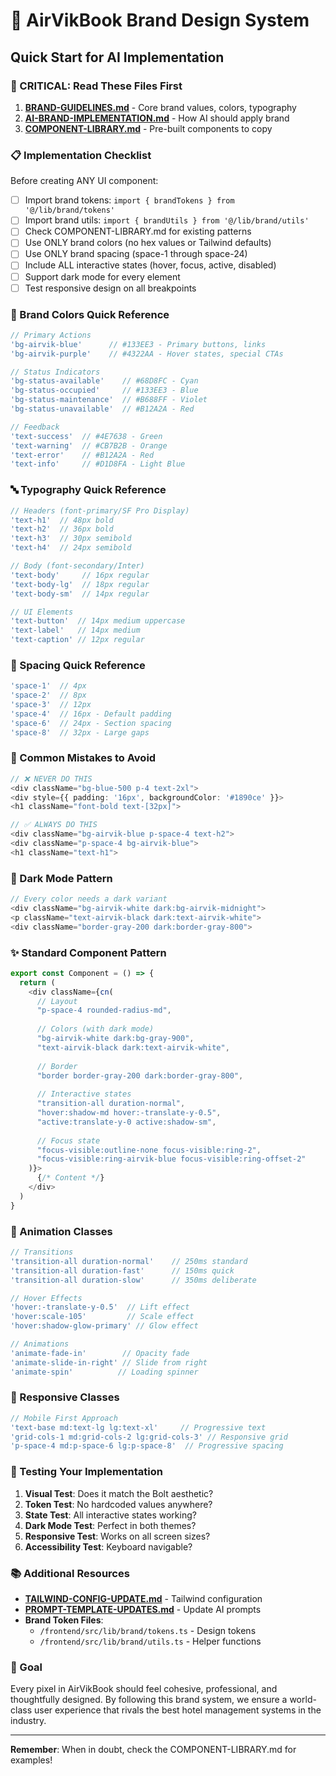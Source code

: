 # 🎨 AirVikBook Brand Design System

## Quick Start for AI Implementation

### 🚨 CRITICAL: Read These Files First
1. **[BRAND-GUIDELINES.md](./BRAND-GUIDELINES.md)** - Core brand values, colors, typography
2. **[AI-BRAND-IMPLEMENTATION.md](./AI-BRAND-IMPLEMENTATION.md)** - How AI should apply brand
3. **[COMPONENT-LIBRARY.md](./COMPONENT-LIBRARY.md)** - Pre-built components to copy

### 📋 Implementation Checklist

Before creating ANY UI component:
- [ ] Import brand tokens: `import { brandTokens } from '@/lib/brand/tokens'`
- [ ] Import brand utils: `import { brandUtils } from '@/lib/brand/utils'`
- [ ] Check COMPONENT-LIBRARY.md for existing patterns
- [ ] Use ONLY brand colors (no hex values or Tailwind defaults)
- [ ] Use ONLY brand spacing (space-1 through space-24)
- [ ] Include ALL interactive states (hover, focus, active, disabled)
- [ ] Support dark mode for every element
- [ ] Test responsive design on all breakpoints

### 🎨 Brand Colors Quick Reference

```typescript
// Primary Actions
'bg-airvik-blue'      // #133EE3 - Primary buttons, links
'bg-airvik-purple'    // #4322AA - Hover states, special CTAs

// Status Indicators  
'bg-status-available'    // #68D8FC - Cyan
'bg-status-occupied'     // #133EE3 - Blue
'bg-status-maintenance'  // #B688FF - Violet
'bg-status-unavailable'  // #B12A2A - Red

// Feedback
'text-success'  // #4E7638 - Green
'text-warning'  // #CB7B2B - Orange
'text-error'    // #B12A2A - Red
'text-info'     // #D1D8FA - Light Blue
```

### 🔤 Typography Quick Reference

```typescript
// Headers (font-primary/SF Pro Display)
'text-h1'  // 48px bold
'text-h2'  // 36px bold  
'text-h3'  // 30px semibold
'text-h4'  // 24px semibold

// Body (font-secondary/Inter)
'text-body'     // 16px regular
'text-body-lg'  // 18px regular
'text-body-sm'  // 14px regular

// UI Elements
'text-button'  // 14px medium uppercase
'text-label'   // 14px medium
'text-caption' // 12px regular
```

### 📏 Spacing Quick Reference

```typescript
'space-1'  // 4px
'space-2'  // 8px
'space-3'  // 12px
'space-4'  // 16px - Default padding
'space-6'  // 24px - Section spacing
'space-8'  // 32px - Large gaps
```

### 🚫 Common Mistakes to Avoid

```typescript
// ❌ NEVER DO THIS
<div className="bg-blue-500 p-4 text-2xl">
<div style={{ padding: '16px', backgroundColor: '#1890ce' }}>
<h1 className="font-bold text-[32px]">

// ✅ ALWAYS DO THIS  
<div className="bg-airvik-blue p-space-4 text-h2">
<div className="p-space-4 bg-airvik-blue">
<h1 className="text-h1">
```

### 🌙 Dark Mode Pattern

```typescript
// Every color needs a dark variant
<div className="bg-airvik-white dark:bg-airvik-midnight">
<p className="text-airvik-black dark:text-airvik-white">
<div className="border-gray-200 dark:border-gray-800">
```

### ✨ Standard Component Pattern

```typescript
export const Component = () => {
  return (
    <div className={cn(
      // Layout
      "p-space-4 rounded-radius-md",
      
      // Colors (with dark mode)
      "bg-airvik-white dark:bg-gray-900",
      "text-airvik-black dark:text-airvik-white",
      
      // Border
      "border border-gray-200 dark:border-gray-800",
      
      // Interactive states
      "transition-all duration-normal",
      "hover:shadow-md hover:-translate-y-0.5",
      "active:translate-y-0 active:shadow-sm",
      
      // Focus state
      "focus-visible:outline-none focus-visible:ring-2",
      "focus-visible:ring-airvik-blue focus-visible:ring-offset-2"
    )}>
      {/* Content */}
    </div>
  )
}
```

### 🔄 Animation Classes

```typescript
// Transitions
'transition-all duration-normal'    // 250ms standard
'transition-all duration-fast'      // 150ms quick
'transition-all duration-slow'      // 350ms deliberate

// Hover Effects
'hover:-translate-y-0.5'  // Lift effect
'hover:scale-105'         // Scale effect
'hover:shadow-glow-primary' // Glow effect

// Animations
'animate-fade-in'        // Opacity fade
'animate-slide-in-right' // Slide from right
'animate-spin'          // Loading spinner
```

### 📱 Responsive Classes

```typescript
// Mobile First Approach
'text-base md:text-lg lg:text-xl'     // Progressive text
'grid-cols-1 md:grid-cols-2 lg:grid-cols-3' // Responsive grid
'p-space-4 md:p-space-6 lg:p-space-8'  // Progressive spacing
```

### 🧪 Testing Your Implementation

1. **Visual Test**: Does it match the Bolt aesthetic?
2. **Token Test**: No hardcoded values anywhere?
3. **State Test**: All interactive states working?
4. **Dark Mode Test**: Perfect in both themes?
5. **Responsive Test**: Works on all screen sizes?
6. **Accessibility Test**: Keyboard navigable?

### 📚 Additional Resources

- **[TAILWIND-CONFIG-UPDATE.md](./TAILWIND-CONFIG-UPDATE.md)** - Tailwind configuration
- **[PROMPT-TEMPLATE-UPDATES.md](./PROMPT-TEMPLATE-UPDATES.md)** - Update AI prompts
- **Brand Token Files**:
  - `/frontend/src/lib/brand/tokens.ts` - Design tokens
  - `/frontend/src/lib/brand/utils.ts` - Helper functions

### 🎯 Goal

Every pixel in AirVikBook should feel cohesive, professional, and thoughtfully designed. By following this brand system, we ensure a world-class user experience that rivals the best hotel management systems in the industry.

---

**Remember**: When in doubt, check the COMPONENT-LIBRARY.md for examples!